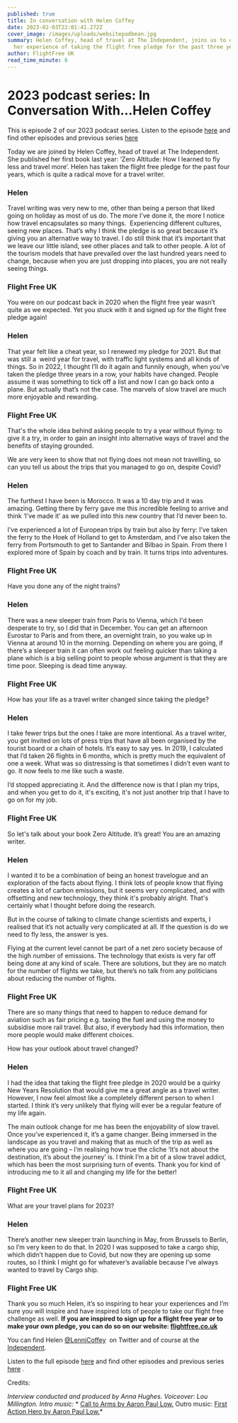 ```yaml
---
published: true
title: In conversation with Helen Coffey
date: 2023-02-03T22:01:41.272Z
cover_image: /images/uploads/websitepodbean.jpg
summary: Helen Coffey, head of travel at The Independent, joins us to discuss
  her experience of taking the flight free pledge for the past three years. 
author: FlightFree UK
read_time_minute: 6
---
```

# 2023 podcast series: In Conversation With…Helen Coffey

This is episode 2 of our 2023 podcast series. Listen to the episode [here](https://flightfreeuk.podbean.com/e/in-conversation-with-helen-coffey/) and find other episodes and previous series [here](https://flightfree.co.uk/podcast/)

Today we are joined by Helen Coffey, head of travel at The Independent. She published her first book last year: ‘Zero Altitude: How I learned to fly less and travel more’. Helen has taken the flight free pledge for the past four years, which is quite a radical move for a travel writer. 

### Helen

Travel writing was very new to me, other than being a person that liked going on holiday as most of us do. The more I've done it, the more I notice how travel encapsulates so many things.  Experiencing different cultures, seeing new places. That’s why I think the pledge is so great because it’s giving you an alternative way to travel. I do still think that it’s important that we leave our little island, see other places and talk to other people. A lot of the tourism models that have prevailed over the last hundred years need to change, because when you are just dropping into places, you are not really seeing things.

### Flight Free UK

You were on our podcast back in 2020 when the flight free year wasn’t quite as we expected. Yet you stuck with it and signed up for the flight free pledge again!

### Helen

That year felt like a cheat year, so I renewed my pledge for 2021. But that was still a  weird year for travel, with traffic light systems and all kinds of things. So in 2022, I thought I’ll do it again and funnily enough, when you’ve taken the pledge three years in a row, your habits have changed. People assume it was something to tick off a list and now I can go back onto a plane. But actually that’s not the case. The marvels of slow travel are much more enjoyable and rewarding. 

### Flight Free UK

That's the whole idea behind asking people to try a year without flying: to give it a try, in order to gain an insight into alternative ways of travel and the benefits of staying grounded. 

We are very keen to show that not flying does not mean not travelling, so can you tell us about the trips that you managed to go on, despite Covid? 

### Helen

The furthest I have been is Morocco. It was a 10 day trip and it was amazing. Getting there by ferry gave me this incredible feeling to arrive and think ‘I’ve made it’ as we pulled into this new country that I’d never been to. 

I’ve experienced a lot of European trips by train but also by ferry: I’ve taken the ferry to the Hoek of Holland to get to Amsterdam, and I’ve also taken the ferry from Portsmouth to get to Santander and Bilbao in Spain. From there I explored more of Spain by coach and by train. It turns trips into adventures.

### Flight Free UK

Have you done any of the night trains? 

### Helen

There was a new sleeper train from Paris to Vienna, which I'd been desperate to try, so I did that in December. You can get an afternoon Eurostar to Paris and from there, an overnight train, so you wake up in Vienna at around 10 in the morning. Depending on where you are going, if there’s a sleeper train it can often work out feeling quicker than taking a plane which is a big selling point to people whose argument is that they are time poor. Sleeping is dead time anyway. 

### Flight Free UK

How has your life as a travel writer changed since taking the pledge?

### Helen

I take fewer trips but the ones I take are more intentional. As a travel writer, you get invited on lots of press trips that have all been organised by the tourist board or a chain of hotels. It’s easy to say yes. In 2019, I calculated that I’d taken 26 flights in 6 months, which is pretty much the equivalent of one a week. What was so distressing is that sometimes I didn’t even want to go. It now feels to me like such a waste. 

I’d stopped appreciating it. And the difference now is that I plan my trips, and when you get to do it, it's exciting, it's not just another trip that I have to go on for my job. 

### Flight Free UK

So let's talk about your book Zero Altitude. It’s great! You are an amazing writer.

### Helen

I wanted it to be a combination of being an honest travelogue and an exploration of the facts about flying. I think lots of people know that flying creates a lot of carbon emissions, but it seems very complicated, and with offsetting and new technology, they think it's probably alright. That's certainly what I thought before doing the research. 

But in the course of talking to climate change scientists and experts, I realised that it’s not actually very complicated at all. If the question is do we need to fly less, the answer is yes.

Flying at the current level cannot be part of a net zero society because of the high number of emissions. The technology that exists is very far off being done at any kind of scale. There are solutions, but they are no match for the number of flights we take, but there’s no talk from any politicians about reducing the number of flights.

### Flight Free UK

There are so many things that need to happen to reduce demand for aviation such as fair pricing e.g. taxing the fuel and using the money to subsidise more rail travel. But also, if everybody had this information, then more people would make different choices. 

How has your outlook about travel changed? 

### Helen

I had the idea that taking the flight free pledge in 2020 would be a quirky New Years Resolution that would give me a great angle as a travel writer. However, I now feel almost like a completely different person to when I started. I think it’s very unlikely that flying will ever be a regular feature of my life again. 

The main outlook change for me has been the enjoyability of slow travel. Once you’ve experienced it, it’s a game changer. Being immersed in the landscape as you travel and making that as much of the trip as well as where you are going – I’m realising how true the cliche ‘It’s not about the destination, it’s about the journey’ is. I think I’m a bit of a slow travel addict, which has been the most surprising turn of events. Thank you for kind of introducing me to it all and changing my life for the better! 

### Flight Free UK

What are your travel plans for 2023? 

### Helen

There’s another new sleeper train launching in May, from Brussels to Berlin, so I’m very keen to do that. In 2020 I was supposed to take a cargo ship, which didn’t happen due to Covid, but now they are opening up some routes, so I think I might go for whatever’s available because I’ve always wanted to travel by Cargo ship.

### Flight Free UK

Thank you so much Helen, it’s so inspiring to hear your experiences and I’m sure you will inspire and have inspired lots of people to take our flight free challenge as well. **If you are inspired to sign up for a flight free year or to make your own pledge, you can do so on our website: [flightfree.co.uk](http://flightfree.co.uk)**

You can find Helen [@LenniCoffey](https://twitter.com/lennicoffey?lang=en)  on Twitter and of course at the [Independent](https://www.independent.co.uk/author/helen-coffey). 

Listen to the full episode [here](https://flightfreeuk.podbean.com/e/in-conversation-with-helen-coffey/) and find other episodes and previous series [here](https://flightfree.co.uk/podcast/) .

Credits:

*Interview conducted and produced by Anna Hughes. Voiceover: Lou Millington. Intro music:* [](https://uppbeat.io/t/dan-barton/the-executive-lounge)* [Call to Arms by Aaron Paul Low.](https://uppbeat.io/t/aaron-paul-low/call-to-arms) Outro music: [First Action Hero by Aaron Paul Low.](https://uppbeat.io/t/aaron-paul-low/first-action-hero)*